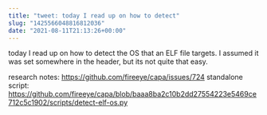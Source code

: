 ```yaml
---
title: "tweet: today I read up on how to detect"
slug: "1425566048816812036"
date: "2021-08-11T21:13:26+00:00"
---
```

today I read up on how to detect the OS that an ELF file targets. I assumed it was set somewhere in the header, but its not quite that easy.

research notes: https://github.com/fireeye/capa/issues/724
standalone script: https://github.com/fireeye/capa/blob/baaa8ba2c10b2dd27554223e5469ce712c5c1902/scripts/detect-elf-os.py